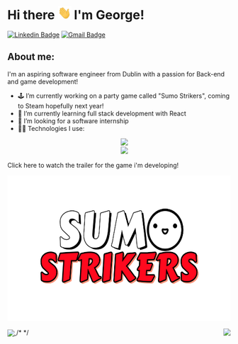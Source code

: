 # Hi there <img src="https://github.com/george-crossan/George-Crossan/blob/main/wave.gif" width="30" height="30"> </img> I'm George!

[![Linkedin Badge](https://img.shields.io/badge/-George_Crossan-blue?style=flat-square&logo=Linkedin&logoColor=white&link=https://www.linkedin.com/in/georgecrossan/)](https://www.linkedin.com/in/georgecrossan/)
[![Gmail Badge](https://img.shields.io/badge/-georgecrossan9@gmail.com-c14438?style=flat-square&logo=Gmail&logoColor=white&link=mailto:georgecrossan9@gmail.com)](mailto:georgecrossan9@gmail.com)

 ## About me:
 I'm an aspiring software engineer from Dublin with a passion for Back-end and game development!
- 🕹️ I’m currently working on a party game called "Sumo Strikers", coming to Steam hopefully next year!
- 🌱 I’m currently learning full stack development with React
- 🏢 I’m looking for a software internship
- 👨‍💻 Technologies I use:
  <p align="center">
  <a href="https://skillicons.dev">
    <img src="https://skillicons.dev/icons?i=python,java,c,mysql,postgres,php,godot" /> <br>
    <img src="https://skillicons.dev/icons?i=git,bash,javascript,html,css" />
  </a>
</p>

Click here to watch the trailer for the game i'm developing!

[<img src="https://github.com/george-crossan/George-Crossan/blob/main/sumo-strikers.png" width="600" height="330"
/>](https://youtu.be/03_p1_Hj9X0)

<a href="https://github.com/george-crossan/convoychat">
   <img height=180 align="center" src="https://github-readme-stats.vercel.app/api/top-langs?username=george-crossan&layout=compact&langs_count=8&card_width=320" />
 </a>
 /*
 <a href="https://github.com/george-crossan/github-readme-stats">
   <img height=180 align="right" src="https://github-readme-stats.vercel.app/api?username=george-crossan" />
 </a>
 */

